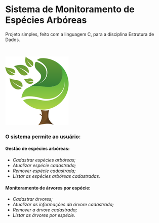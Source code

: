 # Sistema de Monitoramento de Espécies Arbóreas

Projeto simples, feito com a linguagem C, para a disciplina Estrutura de Dados.

<br/>

![Imagem árvore](https://raw.githubusercontent.com/rafikmoreira/smea-ifnmg-v2/main/git-images/img-md.png)

### O sistema permite ao usuário:

#### Gestão de espécies arbóreas:

- _Cadastrar espécies arbóreas;_
- _Atualizar espécie cadastrada;_
- _Remover espécie cadastrada;_
- _Listar as espécies arbóreas cadastradas._

#### Monitoramento de árvores por espécie:

- _Cadastrar árvores;_
- _Atualizar as informações da árvore cadastrada;_
- _Remover a árvore cadastrada;_
- _Listar as árvores por espécie._

